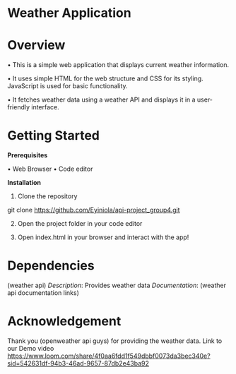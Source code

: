 Weather Application
============

Overview
===========

• This is a simple web application that displays current weather information. 

• It uses simple HTML for the web structure and CSS for its styling.
JavaScript is used for basic functionality.

• It fetches weather data using a weather API and displays it in a user-friendly interface.

Getting Started 
==================
**Prerequisites**

• Web Browser 
• Code editor 

**Installation**

1. Clone the repository 

git clone https://github.com/Eyiniola/api-project_group4.git 

2. Open the project folder in your code editor 

3. Open index.html in your browser and interact with the app!

Dependencies
================

(weather api)
*Description*: Provides weather data
*Documentation*: (weather api documentation links)

Acknowledgement
==================
Thank you (openweather api guys) for providing the weather data. 
Link to our Demo video 
https://www.loom.com/share/4f0aa6fdd1f549dbbf0073da3bec340e?sid=542631df-94b3-46ad-9657-87db2e43ba92



 
